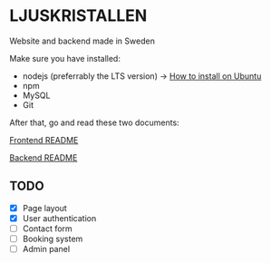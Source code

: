 # LJUSKRISTALLEN

Website and backend made in Sweden

Make sure you have installed:

- nodejs (preferrably the LTS version) -> [How to install on Ubuntu](INSTALLING_NODE.md)
- npm
- MySQL
- Git

After that, go and read these two documents:

[Frontend README](frontend/README.md)

[Backend README](backend/README.md)

## TODO

- [x] Page layout
- [x] User authentication
- [ ] Contact form
- [ ] Booking system
- [ ] Admin panel
